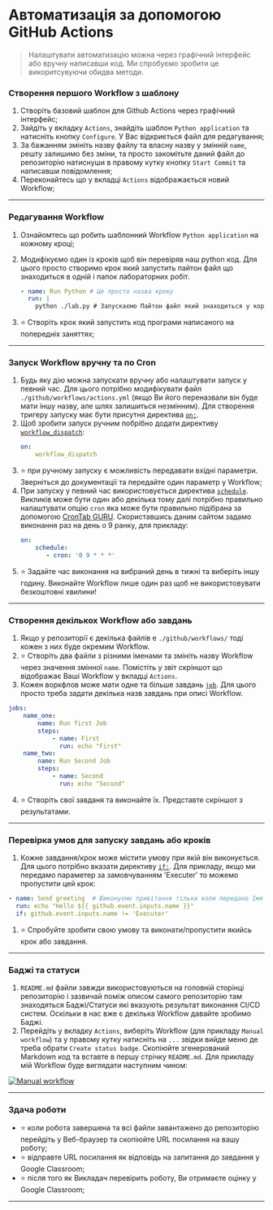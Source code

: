 # Автоматизація за допомогою GitHub Actions
> Налаштувати автоматизацію можна через графічний інтерфейс або вручну написавши код. Ми спробуємо зробити це викоритсувуючи обидва методи.

### Створення першого Workflow з шаблону
1. Створіть базовий шаблон для Github Actions через графічний інтерфейс;
1. Зайдіть у вкладку `Actions`, знайдіть шаблон `Python application` та натисніть кнопку `Configure`. У Вас відкриється файл для редагування;
1. За бажанням змініть назву файлу та власну назву у змінній `name`, решту залишимо без зміни, та просто закомітьте даний файл до репозиторію натиснуши в правому кутку кнопку `Start Commit` та написавши повідомлення;
1. Переконайтесь що у вкладці `Actions` відображається новий Workflow;
---

### Редагування Workflow
1. Ознайомтесь що робить шаблонний Workflow `Python application` на кожному кроці;
1. Модифікуємо один із кроків щоб він перевіряв наш python код. Для цього просто створимо крок який запустить пайтон файл що знаходиться в одній і папок лабораторних робіт.
    ```yml
    - name: Run Python # Це просто назва кроку
      run: |
        python ./lab.py # Запускаємо Пайтон файл який знаходиться у кореневій папці
    ```

2. :star: Cтворіть крок який запустить код програми написаного на попередніх заняттях;
---

### Запуск Workflow вручну та по Cron
1. Будь яку дію можна запускати вручну або налаштувати запуск у певний час. Для цього потрібно модифікувати файл `./github/workflows/actions.yml` (якщо Ви його переназвали він буде мати іншу назву, але шлях залишиться незмінним). Для створення тригеру запуску має бути присутня директива [`on:`](https://docs.github.com/en/actions/using-workflows/workflow-syntax-for-github-actions#on). 
1. Щоб зробити запуск ручним побрібно додати директиву [`workflow_dispatch`](https://docs.github.com/en/actions/using-workflows/workflow-syntax-for-github-actions#onworkflow_dispatchinputs):
    ```yml
    on:
        workflow_dispatch
    ```
1. :star: при ручному запуску є можливість передавати вхідні параметри. Зверніться до документації та передайте один параметр у Workflow;
1. При запуску у певний час використовується директива [`schedule`](https://docs.github.com/en/actions/using-workflows/workflow-syntax-for-github-actions#onschedule). Викликів може бути один або декілька тому далі потрібно правильно налаштувати опцію `cron` яка може бути правильно підібрана за допомогою [CronTab GURU](https://crontab.guru/). Скориставшись даним сайтом задамо виконання раз на день о 9 ранку, для прикладу:
    ```yml
    on:
        schedule:
           - cron: '0 9 * * *'
    ```
2. :star: Задайте час виконання на вибраний день в тижні та виберіть іншу годину. Виконайте Workflow лише один раз щоб не використовувати безкоштовні хвилини!
---

### Створення декількох Workflow або завдань 
1. Якщо у репозиторії є декілька файлів e `./github/workflows/` тоді кожен з них буде окремим Workflow.  
2. :star: Створіть два файли з різними іменами та змініть назву Workflow через значення змінної `name`. Помістіть у звіт скріншот що відображає Ваші Workflow у вкладці `Actions`.
3. Кожен воркфлов може мати одне та більше завдань [`job`](https://docs.github.com/en/actions/using-workflows/workflow-syntax-for-github-actions#jobs). Для цього просто треба задати декілька назв завдань при описі Workflow.
```yml
jobs:
    name_one:
        name: Run first Job
        steps:
            - name: First
              run: echo "First"
    name_two:
        name: Run Second Job 
        steps:
            - name: Second
              run: echo "Second"
```
4. :star: Створіть свої завданя та виконайте їх. Представте скріншот з результатами.
---

### Перевірка умов для запуску завдань або кроків
1. Кожне завдання/крок може містити умову при якій він виконується. Для цього потрібно вказати директиву [`if:`](https://docs.github.com/en/actions/using-workflows/workflow-syntax-for-github-actions#jobsjob_idif). Для прикладу, якщо ми передамо параметер за замовчуванням 'Executer' то можемо пропустити цей крок:
```yml
- name: Send greeting  # Виконуємо привітання тільки коли передано Імя
  run: echo "Hello ${{ github.event.inputs.name }}"
  if: github.event.inputs.name != 'Executer'
```
1. :star: Спробуйте зробити свою умову та виконати/пропустити якийсь крок або завдання.
---

### Баджі та статуси
1. `README.md` файли завжди використовуються на головній сторінці репозиторію і зазвичай поміж описом самого репозиторію там знаходяться Баджі/Статуси які вказують результат виконання CI/CD систем. Оскільки в нас вже є декілька Workflow давайте зробимо Баджі.
2. Перейдіть у вкладку `Actions`, виберіть Workflow (для прикладу `Manual workflow`) та у правому кутку натисніть на `...` звідки вийде меню де треба обрати `Create status badge`. Скопіюйте згенерований Markdown код та вставте в першу стрічку `README.md`. Для прикладу мій Workflow буде виглядати наступним чином:
 
[![Manual workflow](https://github.com/BobasB/it_college/actions/workflows/manual.yml/badge.svg)](https://github.com/BobasB/it_college/actions/workflows/manual.yml)

---

### Здача роботи
- :star: коли робота завершена та всі файли завантажено до репозиторію перейдіть у Веб-браузер та скопіюйте URL посилання на вашу роботу;
- :star: відправте URL посилання як відповідь на запитання до завдання у Google Classroom;
- :star: після того як Викладач перевірить роботу, Ви отримаєте оцінку у Google Classroom;
---